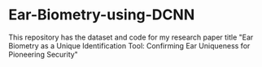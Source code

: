 # Ear-Biometry-using-DCNN
This repository has the dataset and code  for my research paper title "Ear Biometry as a Unique Identification Tool: Confirming Ear Uniqueness for Pioneering Security"
